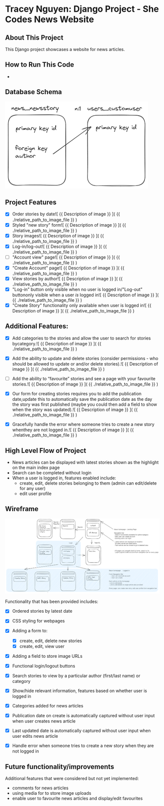 
# Tracey Nguyen: Django Project - She Codes News Website

## About This Project 

This Django project showcases a website for news articles. 


## How to Run This Code
- 


## Database Schema
![ Screenshot of High Level Entity Relationship Diagram ]( ./images/ERD.png "ERD")

## Project Features
- [X] Order stories by date![ {{ Description of image }} ]( {{ ./relative_path_to_image_file }} )
- [X] Styled "new story" form![ {{ Description of image }} ]( {{ ./relative_path_to_image_file }} )
- [X] Story images![ {{ Description of image }} ]( {{ ./relative_path_to_image_file }} )
- [X] Log-in/log-out![ {{ Description of image }} ]( {{ ./relative_path_to_image_file }} )
- [ ] "Account view" page![ {{ Description of image }} ]( {{ ./relative_path_to_image_file }} )
- [X] "Create Account" page![ {{ Description of image }} ]( {{ ./relative_path_to_image_file }} )
- [X] View stories by author![ {{ Description of image }} ]( {{ ./relative_path_to_image_file }} )
- [X] "Log-in" button only visible when no user is logged in/"Log-out" buttononly visible when a user *is* logged in![ {{ Description of image }} ]( {{ ./relative_path_to_image_file }} )
- [X] "Create Story" functionality only available when user is logged in![ {{ Description of image }} ]( {{ ./relative_path_to_image_file }} )

## Additional Features:
- [X] Add categories to the stories and allow the user to search for stories bycategory.![ {{ Description of image }} ]( {{ ./relative_path_to_image_file }} )
- [X] Add the ability to update and delete stories (consider permissions - who should be allowed to update or and/or delete stories).![ {{ Description of image }} ]( {{ ./relative_path_to_image_file }} )
- [ ] Add the ability to “favourite” stories and see a page with your favourite stories.![ {{ Description of image }} ]( {{ ./relative_path_to_image_file }} )
- [X] Our form for creating stories requires you to add the publication date,update this to automatically save the publication date as the day the story was first published (maybe you could then add a field to show when the story was updated).![ {{ Description of image }} ]( {{ ./relative_path_to_image_file }} )
- [X] Gracefully handle the error where someone tries to create a new story whenthey are not logged in.![ {{ Description of image }} ]( {{ ./relative_path_to_image_file }} )


## High Level Flow of Project

- News articles can be displayed with latest stories shown as the highlight on the main index page
- Search can be completed without login
- When a user is logged in, features enabled include: 
    - create, edit, delete stories belonging to them (admin can edit/delete for any user)
    - edit user profile
 
## Wireframe

![ Screenshot of Wireframe ]( ./images/Wireframe_django_project.png "Wireframe")




Functionality that has been provided includes:
- [X] Ordered stories by latest date
- [X] CSS styling for webpages
- [X] Adding a form to:
    - [X] create, edit, delete new stories
    - [X] create, edit, view user
- [X] Adding a field to store image URLs
- [X] Functional login/logout buttons
- [X] Search stories to view by a particular author (first/last name) or category
- [X] Show/hide relevant information, features based on whether user is logged in
- [X] Categories added for news articles
- [X] Publication date on create is automatically captured without user input when user creates news article
- [X] Last updated date is automatically captured without user input when user edits news article
- [X] Handle error when someone tries to create a new story when they are not logged in



## Future functionality/improvements

Additional features that were considered but not yet implemented:
- comments for news articles
- using media for to store image uploads
- enable user to favourite news articles and display/edit favourites
 